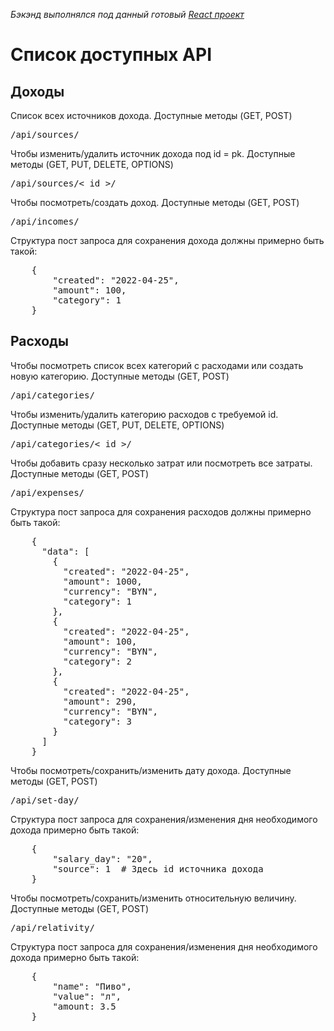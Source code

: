 <i>Бэкэнд выполнялся под данный готовый <a href="https://github.com/alexeyShuncko/app-expenses">React проект</a></i><br>
<h1>Список доступных API</h1>
<h2>Доходы</h2>
<p>Список всех источников дохода. Доступные методы (GET, POST)</p>
<pre class="api">/api/sources/</pre>
<p>Чтобы изменить/удалить источник дохода под id = pk. Доступные методы (GET, PUT, DELETE, OPTIONS)</p>
<pre class="api">/api/sources/< id >/</pre>
<p>Чтобы посмотреть/создать доход. Доступные методы (GET, POST)</p>
<pre class="api">/api/incomes/</pre>
<p>Структура пост запроса для сохранения дохода должны примерно быть такой:</p>
<pre class="code">
    {
        "created": "2022-04-25",
        "amount": 100,
        "category": 1
    }
</pre>
<h2>Расходы</h2>
<p>Чтобы посмотреть список всех категорий с расходами или создать новую категорию. Доступные методы (GET, POST)</p>
<pre class="api">/api/categories/</pre>
<p>Чтобы изменить/удалить категорию расходов c требуемой id. Доступные методы (GET, PUT, DELETE, OPTIONS)</p>
<pre class="api">/api/categories/< id >/</pre>
<p>Чтобы добавить сразу несколько затрат или посмотреть все затраты. Доступные методы (GET, POST)</p>
<pre class="api">/api/expenses/</pre>
<p>Структура пост запроса для сохранения расходов должны примерно быть такой:</p>
<pre class="code">
    {
      "data": [
        {
          "created": "2022-04-25",
          "amount": 1000,
          "currency": "BYN",
          "category": 1
        },
        {
          "created": "2022-04-25",
          "amount": 100,
          "currency": "BYN",
          "category": 2
        },
        {
          "created": "2022-04-25",
          "amount": 290,
          "currency": "BYN",
          "category": 3
        }
      ]
    }
</pre>

<p>Чтобы посмотреть/сохранить/изменить дату дохода. Доступные методы (GET, POST)</p>
<pre class="api">/api/set-day/</pre>
<p>Структура пост запроса для сохранения/изменения дня необходимого дохода примерно быть такой:</p>
<pre class="code">
    {
        "salary_day": "20",
        "source": 1  # Здесь id источника дохода
    }
</pre>
<p>Чтобы посмотреть/сохранить/изменить относительную величину. Доступные методы (GET, POST)</p>
<pre class="api">/api/relativity/</pre>
<p>Структура пост запроса для сохранения/изменения дня необходимого дохода примерно быть такой:</p>
<pre class="code">
    {
        "name": "Пиво",
        "value": "л",
        "amount: 3.5
    }
</pre>
